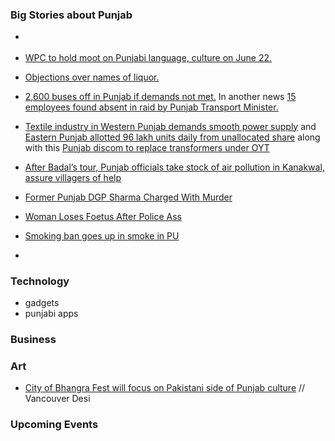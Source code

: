 ### Big Stories about Punjab

- []()<!--- -->

- [WPC to hold moot on Punjabi language, culture on June 22.](http://www.dailytimes.com.pk/national/10-Jun-2014/wpc-to-hold-moot-on-punjabi-language-culture-on-june-22)<!--- Daily Times -->

- [Objections over names of liquor.](http://timesofindia.indiatimes.com/india/Objections-over-names-of-liquor/articleshow/36310117.cms)<!--- Times of India -->
 
- [2,600 buses off in Punjab if demands not met.](http://www.business-standard.com/article/current-affairs/2-600-buses-off-in-punjab-if-demands-not-met-114060901127_1.html)<!--- Business Standard --> In another news [15 employees found absent in raid by Punjab Transport Minister.](http://www.business-standard.com/article/pti-stories/15-employees-found-absent-in-raid-by-punjab-transport-minister-114060900617_1.html)<!--- Business Standard -->

- [Textile industry in Western Punjab demands smooth power supply](http://www.nation.com.pk/business/08-Jun-2014/textile-industry-in-punjab-demands-smooth-power-supply) <!--- The Nation -->  and [Eastern Punjab allotted 96 lakh units daily from unallocated share](http://indianpowersector.com/home/2014/06/punjab-allotted-96-lakh-units-daily-from-unallocated-share/) <!-- Indian Power Sector --> along with this [Punjab discom to replace transformers under OYT](http://www.thehindubusinessline.com/news/states/punjab-discom-to-replace-transformers-under-oyt/article6094768.ece)<!--- The Hindu Business line -->

- [After Badal’s tour, Punjab officials take stock of air pollution in Kanakwal, assure villagers of help](http://indianexpress.com/article/cities/chandigarh/officials-visit-kanakwal-village-to-redress-grievance-over-air-pollution/) <!--- Indian Express -->

- [Former Punjab DGP Sharma Charged With Murder](http://thelinkpaper.ca/?p=38147) <!--- The Link -->

- [Woman Loses Foetus After Police Ass](http://thelinkpaper.ca/?p=38132) <!--- The Link -->

- [Smoking ban goes up in smoke in PU](http://timesofindia.indiatimes.com/city/chandigarh/Smoking-ban-goes-up-in-smoke-in-PU/articleshow/36268066.cms)<!--- Times of India-->

- 

### Technology
- gadgets
- punjabi apps


### Business

### Art
- [City of Bhangra Fest will focus on Pakistani side of Punjab culture](http://www.vancouverdesi.com/news/city-of-bhangra-fest-will-focus-on-pakistani-side-of-punjab-culture/755098/) // Vancouver Desi


### Upcoming Events



